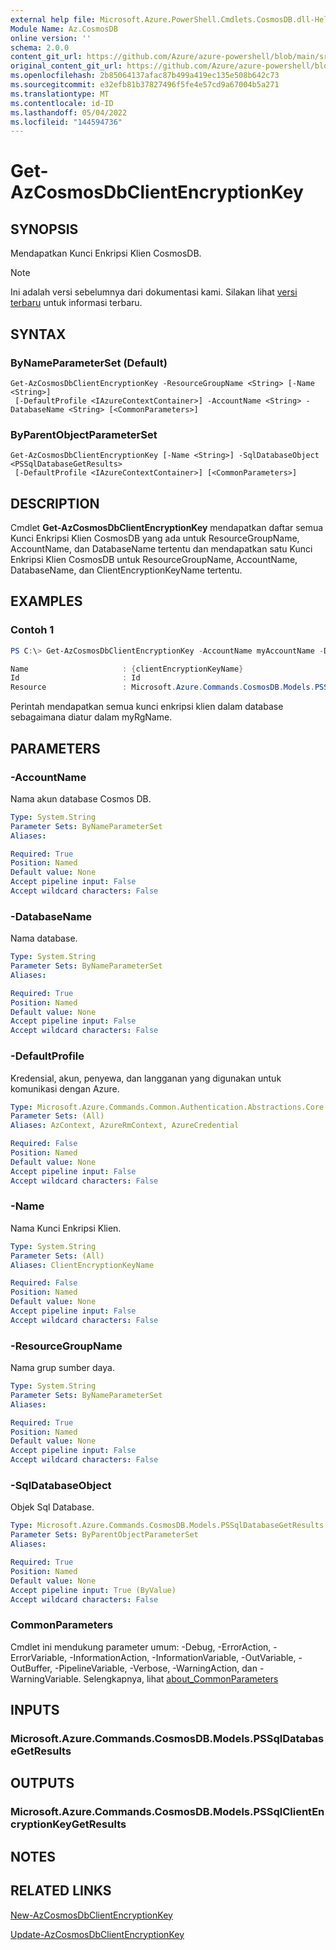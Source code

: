 ```yaml
---
external help file: Microsoft.Azure.PowerShell.Cmdlets.CosmosDB.dll-Help.xml
Module Name: Az.CosmosDB
online version: ''
schema: 2.0.0
content_git_url: https://github.com/Azure/azure-powershell/blob/main/src/CosmosDB/CosmosDB/help/Get-AzCosmosDbClientEncryptionKey.md
original_content_git_url: https://github.com/Azure/azure-powershell/blob/main/src/CosmosDB/CosmosDB/help/Get-AzCosmosDbClientEncryptionKey.md
ms.openlocfilehash: 2b85064137afac87b499a419ec135e508b642c73
ms.sourcegitcommit: e32efb81b37827496f5fe4e57cd9a67004b5a271
ms.translationtype: MT
ms.contentlocale: id-ID
ms.lasthandoff: 05/04/2022
ms.locfileid: "144594736"
---
```

# Get-AzCosmosDbClientEncryptionKey

## SYNOPSIS
Mendapatkan Kunci Enkripsi Klien CosmosDB.

> [!NOTE]
>Ini adalah versi sebelumnya dari dokumentasi kami. Silakan lihat [versi terbaru](/powershell/module/az.cosmosdb/get-azcosmosdbclientencryptionkey) untuk informasi terbaru.

## SYNTAX

### ByNameParameterSet (Default)
```
Get-AzCosmosDbClientEncryptionKey -ResourceGroupName <String> [-Name <String>]
 [-DefaultProfile <IAzureContextContainer>] -AccountName <String> -DatabaseName <String> [<CommonParameters>]
```

### ByParentObjectParameterSet
```
Get-AzCosmosDbClientEncryptionKey [-Name <String>] -SqlDatabaseObject <PSSqlDatabaseGetResults>
 [-DefaultProfile <IAzureContextContainer>] [<CommonParameters>]
```

## DESCRIPTION
Cmdlet **Get-AzCosmosDbClientEncryptionKey** mendapatkan daftar semua Kunci Enkripsi Klien CosmosDB yang ada untuk ResourceGroupName, AccountName, dan DatabaseName tertentu dan mendapatkan satu Kunci Enkripsi Klien CosmosDB untuk ResourceGroupName, AccountName, DatabaseName, dan ClientEncryptionKeyName tertentu.

## EXAMPLES

### Contoh 1
```powershell
PS C:\> Get-AzCosmosDbClientEncryptionKey -AccountName myAccountName -DatabaseName myDatabaseName -ResourceGroupName myRgName

Name                     : {clientEncryptionKeyName}
Id                       : Id
Resource                 : Microsoft.Azure.Commands.CosmosDB.Models.PSSqlClientEncryptionKeyGetPropertiesResource
```

Perintah mendapatkan semua kunci enkripsi klien dalam database sebagaimana diatur dalam myRgName.

## PARAMETERS

### -AccountName
Nama akun database Cosmos DB.

```yaml
Type: System.String
Parameter Sets: ByNameParameterSet
Aliases:

Required: True
Position: Named
Default value: None
Accept pipeline input: False
Accept wildcard characters: False
```

### -DatabaseName
Nama database.

```yaml
Type: System.String
Parameter Sets: ByNameParameterSet
Aliases:

Required: True
Position: Named
Default value: None
Accept pipeline input: False
Accept wildcard characters: False
```

### -DefaultProfile
Kredensial, akun, penyewa, dan langganan yang digunakan untuk komunikasi dengan Azure.

```yaml
Type: Microsoft.Azure.Commands.Common.Authentication.Abstractions.Core.IAzureContextContainer
Parameter Sets: (All)
Aliases: AzContext, AzureRmContext, AzureCredential

Required: False
Position: Named
Default value: None
Accept pipeline input: False
Accept wildcard characters: False
```

### -Name
Nama Kunci Enkripsi Klien.

```yaml
Type: System.String
Parameter Sets: (All)
Aliases: ClientEncryptionKeyName

Required: False
Position: Named
Default value: None
Accept pipeline input: False
Accept wildcard characters: False
```

### -ResourceGroupName
Nama grup sumber daya.

```yaml
Type: System.String
Parameter Sets: ByNameParameterSet
Aliases:

Required: True
Position: Named
Default value: None
Accept pipeline input: False
Accept wildcard characters: False
```

### -SqlDatabaseObject
Objek Sql Database.

```yaml
Type: Microsoft.Azure.Commands.CosmosDB.Models.PSSqlDatabaseGetResults
Parameter Sets: ByParentObjectParameterSet
Aliases:

Required: True
Position: Named
Default value: None
Accept pipeline input: True (ByValue)
Accept wildcard characters: False
```

### CommonParameters
Cmdlet ini mendukung parameter umum: -Debug, -ErrorAction, -ErrorVariable, -InformationAction, -InformationVariable, -OutVariable, -OutBuffer, -PipelineVariable, -Verbose, -WarningAction, dan -WarningVariable. Selengkapnya, lihat [about_CommonParameters](http://go.microsoft.com/fwlink/?LinkID=113216)

## INPUTS

### Microsoft.Azure.Commands.CosmosDB.Models.PSSqlDatabaseGetResults

## OUTPUTS

### Microsoft.Azure.Commands.CosmosDB.Models.PSSqlClientEncryptionKeyGetResults

## NOTES

## RELATED LINKS

[New-AzCosmosDbClientEncryptionKey](./New-AzCosmosDbClientEncryptionKey.md)

[Update-AzCosmosDbClientEncryptionKey](./Update-AzCosmosDbClientEncryptionKey.md)
